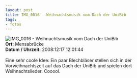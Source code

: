 ```yaml
--- 
layout: post
title: IMG_0016 - Weihnachtsmusik vom Dach der UniBib
tags: 
- fotos
---
```

<img src="http://blog.fabianonline.de/wp-content/main/2010_03/IMG_0016.jpg" alt="IMG_0016 - Weihnachtsmusik vom Dach der UniBib" class="aligncenter" /><br />
<strong>Ort:</strong> Mensabrücke<br />
<strong>Datum / Uhrzeit:</strong> 2008:12:17 12:01:44<br />
<br />
Eine sehr coole Idee: Ein paar Blechbläser stellen sich in der Vorweihnachtszeit auf das Dach der UniBib und spielen dort Weihnachtslieder. Cooool.
